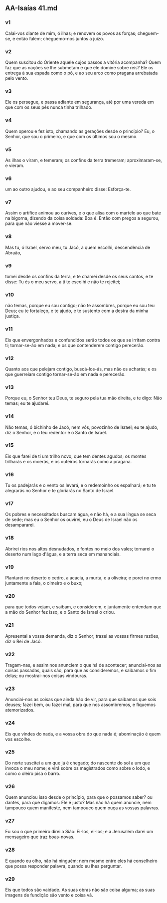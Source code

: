 ## AA-Isaías 41.md
### v1
 Calai-vos diante de mim, ó ilhas; e renovem os povos as forças; cheguem-se, e então falem; cheguemo-nos juntos a juizo.
### v2
 Quem suscitou do Oriente aquele cujos passos a vitória acompanha? Quem faz que as nações se lhe submetam e que ele domine sobre reis? Ele os entrega à sua espada como o pó, e ao seu arco como pragana arrebatada pelo vento.
### v3
 Ele os persegue, e passa adiante em segurança, até por uma vereda em que com os seus pés nunca tinha trilhado.
### v4
 Quem operou e fez isto, chamando as gerações desde o princípio? Eu, o Senhor, que sou o primeiro, e que com os últimos sou o mesmo.
### v5
 As ilhas o viram, e temeram; os confins da terra tremeram; aproximaram-se, e vieram.
### v6
 um ao outro ajudou, e ao seu companheiro disse: Esforça-te.
### v7
 Assim o artífice animou ao ourives, e o que alisa com o martelo ao que bate na bigorna, dizendo da coisa soldada: Boa é. Então com pregos a segurou, para que não viesse a mover-se.
### v8
 Mas tu, ó Israel, servo meu, tu Jacó, a quem escolhi, descendência de Abraão,
### v9
 tomei desde os confins da terra, e te chamei desde os seus cantos, e te disse: Tu és o meu servo, a ti te escolhi e não te rejeitei;
### v10
 não temas, porque eu sou contigo; não te assombres, porque eu sou teu Deus; eu te fortaleço, e te ajudo, e te sustento com a destra da minha justiça.
### v11
 Eis que envergonhados e confundidos serão todos os que se irritam contra ti; tornar-se-ão em nada; e os que contenderem contigo perecerão.
### v12
 Quanto aos que pelejam contigo, buscá-los-ás, mas não os acharás; e os que guerreiam contigo tornar-se-ão em nada e perecerão.
### v13
 Porque eu, o Senhor teu Deus, te seguro pela tua mão direita, e te digo: Não temas; eu te ajudarei.
### v14
 Não temas, ó bichinho de Jacó, nem vós, povozinho de Israel; eu te ajudo, diz o Senhor, e o teu redentor é o Santo de Israel.
### v15
 Eis que farei de ti um trilho novo, que tem dentes agudos; os montes trilharás e os moerás, e os outeiros tornarás como a pragana.
### v16
 Tu os padejarás e o vento os levará, e o redemoinho os espalhará; e tu te alegrarás no Senhor e te gloriarás no Santo de Israel.
### v17
 Os pobres e necessitados buscam água, e não há, e a sua língua se seca de sede; mas eu o Senhor os ouvirei, eu o Deus de Israel não os desampararei.
### v18
 Abrirei rios nos altos desnudados, e fontes no meio dos vales; tornarei o deserto num lago d'água, e a terra seca em mananciais.
### v19
 Plantarei no deserto o cedro, a acácia, a murta, e a oliveira; e porei no ermo juntamente a faia, o olmeiro e o buxo;
### v20
 para que todos vejam, e saibam, e considerem, e juntamente entendam que a mão do Senhor fez isso, e o Santo de Israel o criou.
### v21
 Apresentai a vossa demanda, diz o Senhor; trazei as vossas firmes razões, diz o Rei de Jacó.
### v22
 Tragam-nas, e assim nos anunciem o que há de acontecer; anunciai-nos as coisas passadas, quais são, para que as consideremos, e saibamos o fim delas; ou mostrai-nos coisas vindouras.
### v23
 Anunciai-nos as coisas que ainda hão de vir, para que saibamos que sois deuses; fazei bem, ou fazei mal, para que nos assombremos, e fiquemos atemorizados.
### v24
 Eis que vindes do nada, e a vossa obra do que nada é; abominação é quem vos escolhe.
### v25
 Do norte suscitei a um que já é chegado; do nascente do sol a um que invoca o meu nome; e virá sobre os magistrados como sobre o lodo, e como o oleiro pisa o barro.
### v26
 Quem anunciou isso desde o princípio, para que o possamos saber? ou dantes, para que digamos: Ele é justo? Mas não há quem anuncie, nem tampouco quem manifeste, nem tampouco quem ouça as vossas palavras.
### v27
 Eu sou o que primeiro direi a Sião: Ei-los, ei-los; e a Jerusalém darei um mensageiro que traz boas-novas.
### v28
 E quando eu olho, não há ninguém; nem mesmo entre eles há conselheiro que possa responder palavra, quando eu lhes perguntar.
### v29
 Eis que todos são vaidade. As suas obras não são coisa alguma; as suas imagens de fundição são vento e coisa vã.
